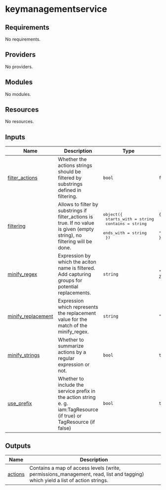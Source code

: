 # keymanagementservice

<!-- BEGIN_TF_DOCS -->
## Requirements

No requirements.

## Providers

No providers.

## Modules

No modules.

## Resources

No resources.

## Inputs

| Name | Description | Type | Default | Required |
|------|-------------|------|---------|:--------:|
| <a name="input_filter_actions"></a> [filter\_actions](#input\_filter\_actions) | Whether the actions strings should be filtered by substrings defined in filtering. | `bool` | `false` | no |
| <a name="input_filtering"></a> [filtering](#input\_filtering) | Allows to filter by substrings if filter\_actions is true. If no value is given (empty string), no filtering will be done. | <pre>object({<br>    starts_with = string<br>    contains    = string<br>    ends_with   = string<br>  })</pre> | <pre>{<br>  "contains": "",<br>  "ends_with": "",<br>  "starts_with": ""<br>}</pre> | no |
| <a name="input_minify_regex"></a> [minify\_regex](#input\_minify\_regex) | Expression by which the aciton name is filtered. Add capturing groups for potential replacements. | `string` | `"/([A-Z][^A-Z]+).+/"` | no |
| <a name="input_minify_replacement"></a> [minify\_replacement](#input\_minify\_replacement) | Expression which represents the replacement value for the match of the minify\_regex. | `string` | `"$1*"` | no |
| <a name="input_minify_strings"></a> [minify\_strings](#input\_minify\_strings) | Whether to summarize actions by a regular expression or not. | `bool` | `true` | no |
| <a name="input_use_prefix"></a> [use\_prefix](#input\_use\_prefix) | Whether to include the service prefix in the action string e. g. iam:TagResource (if true) or TagResource (if false) | `bool` | `true` | no |

## Outputs

| Name | Description |
|------|-------------|
| <a name="output_actions"></a> [actions](#output\_actions) | Contains a map of access levels (write, permissions\_management, read, list and tagging) which yield a list of action strings. |
<!-- END_TF_DOCS -->
